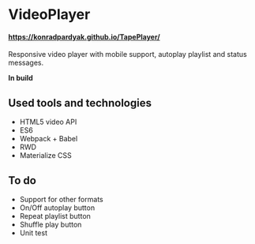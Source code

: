 # VideoPlayer
#### https://konradpardyak.github.io/TapePlayer/

Responsive video player with mobile support, autoplay playlist and status messages.

__In build__

## Used tools and technologies

* HTML5 video API
* ES6
* Webpack + Babel
* RWD
* Materialize CSS

## To do

* Support for other formats
* On/Off autoplay button
* Repeat playlist button
* Shuffle play button
* Unit test
